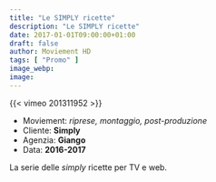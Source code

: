 ```yaml
---
title: "Le SIMPLY ricette"
description: "Le SIMPLY ricette"
date: 2017-01-01T09:00:00+01:00
draft: false
author: Moviement HD
tags: [ "Promo" ]
image_webp:
image:
---
```


{{< vimeo 201311952 >}}
<br>

- Moviement: *riprese, montaggio, post-produzione*
- Cliente: **Simply**
- Agenzia: **Giango**
- Data: **2016-2017**

La serie delle *simply* ricette per TV e web.
